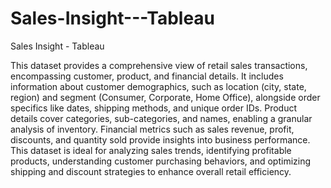 # Sales-Insight---Tableau
Sales Insight - Tableau


This dataset provides a comprehensive view of retail sales transactions, encompassing customer, product, and financial details. It includes information about customer demographics, such as location (city, state, region) and segment (Consumer, Corporate, Home Office), alongside order specifics like dates, shipping methods, and unique order IDs. Product details cover categories, sub-categories, and names, enabling a granular analysis of inventory. Financial metrics such as sales revenue, profit, discounts, and quantity sold provide insights into business performance. This dataset is ideal for analyzing sales trends, identifying profitable products, understanding customer purchasing behaviors, and optimizing shipping and discount strategies to enhance overall retail efficiency.
